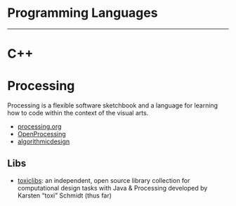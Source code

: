 # Programming Languages

-----

# C++


# Processing

Processing is a flexible software sketchbook and a language for learning how to code within the context of the visual arts.

* [processing.org](https://processing.org/)
* [OpenProcessing](https://www.openprocessing.org/)
* [algorithmicdesign](http://algorithmicdesign.net/)

## Libs

* [toxiclibs](http://toxiclibs.org/): an independent, open source library collection for computational design tasks with Java & Processing developed by Karsten “toxi” Schmidt (thus far)
